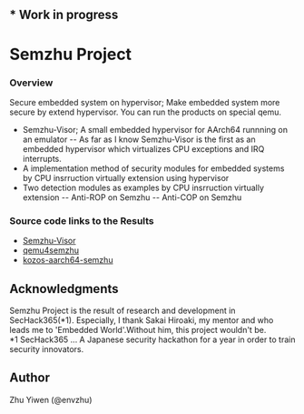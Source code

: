 ## * Work in progress
# Semzhu Project
### Overview
Secure embedded system on hypervisor; Make embedded system more secure by extend hypervisor.
You can run the products on special qemu.
- Semzhu-Visor; A small embedded hypervisor for AArch64 runnning on an emulator
-- As far as I know Semzhu-Visor is the first as an embedded hypervisor which virtualizes CPU exceptions and IRQ interrupts.
- A implementation method of security modules for embedded systems by CPU insrruction virtually extension using hypervisor 
- Two detection modules as examples by CPU insrruction virtually extension
-- Anti-ROP on Semzhu
-- Anti-COP on Semzhu

### Source code links to the Results 
- [Semzhu-Visor](https://github.com/envzhu/semzhu-visor)
- [qemu4semzhu](https://github.com/envzhu/qemu4semzhu)
- [kozos-aarch64-semzhu](https://github.com/envzhu/kozos-aarch64-semzhu)

## Acknowledgments
Semzhu Project is the result of research and development in SecHack365(*1).
Especially, I thank Sakai Hiroaki, my mentor and who leads me to 'Embedded World'.Without him, this project wouldn't be.   
*1 SecHack365 ... A Japanese security hackathon for a year in order to train security innovators.

## Author
Zhu Yiwen (@envzhu)
